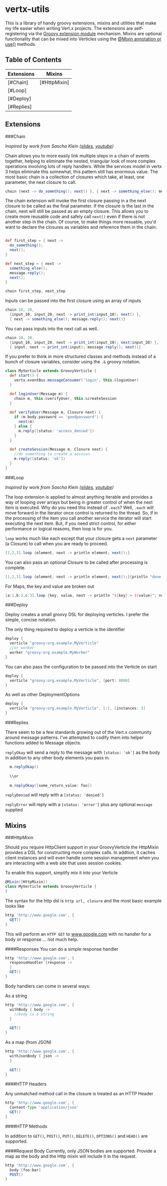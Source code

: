 vertx-utils
===========

This is a library of handy groovy extensions, mixins and utilities that make my life easier when writing Vert.x
projects. The extensions are self-registering via the [Groovy extension module](http://groovy.codehaus.org/Creating+an+extension+module)
mechanism. Mixins are optional functionality that can be mixed into Verticles using the [@Mixin annotation or 
use()](http://groovy.codehaus.org/Category+and+Mixin+transformations) methods.

Table of Contents
-----------
Extensions | Mixins
-------- | -------
[#Chain]  | [#HttpMixin]
[#Loop]   |
[#Deploy] |
[#Replies] |

Extensions
-----------

###Chain

_Inspired by work from Sascha Klein ([slides](http://www.slideshare.net/sascha_klein/vertx-using-groovy),
 [youtube](https://www.youtube.com/watch?v=dsRYKgNz55o&list=FLZcybLPmV_qCz2XObpUPjMg))_
 
Chain allows you to more easily link multiple steps in a chain of events together, helping to eliminate the nested,
triangular look of more complex operations involving lots of reply handlers. While the services model in vertx 3
helps eliminate this somewhat, this pattern still has enormous value. The most basic chain is a collection of
closures which take, at least, one parameter, the next closure to call.

```groovy
chain {next -> do_something(); next() }, { next -> something_else(); message.reply(); next() }
```
    
The chain extension will invoke the first closure passing in a the next closure to be called as the final parameter.
If the closure is the last in the chain, next will still be passed as an empty closure. This allows you to create
more reusable code and safely call `next()` even if there is not another step in the chain. Of course, to make things
more resuable, you'd want to declare the closures as variables and reference them in the chain:

```groovy

def first_step = { next -> 
  do_something();
  next();
}

def next_step = { next ->
  something_else();
  message.reply();
  next();
}

chain first_step, next_step
```

Inputs can be passed into the first closure using an array of inputs

```groovy
chain 10, 20, 
  {input_10, input_20, next -> print_int(input_10); next() }, 
  { next -> something_else(); message.reply(); next()}
```
    
You can pass inputs into the next call as well.

```groovy
chain 10, 20, 
  {input_10, input_20, next -> print_int(input_10); next(input_20) }, 
  { input, next -> print_int(input); message.reply(); next()}
```

If you prefer to think in more structured classes and methods instead of a bunch of closure variables, consider
using the `.&` groovy notation.

```groovy
class MyVerticle extends GroovyVerticle {
  def start() {
    vertx.eventBus.messageConsumer('login', this.&loginUser)
  }

  def loginUser(Message m) {
    chain m, this.&verifyUser, this.&createSession
  }
  
  def verifyUser(Message m, Closure next) {
    if (m.body.password == 'goodpassword') {
      next(m)
    } else {
      m.reply([status: 'access_denied'])
    }
  }
  
  def createSession(Message m, Closure next) {
    //do something to create a session
    m.reply([status: 'ok'])
  }
}
```    

###Loop

_Inspired by work from Sascha Klein ([slides](http://www.slideshare.net/sascha_klein/vertx-using-groovy),
 [youtube](https://www.youtube.com/watch?v=dsRYKgNz55o&list=FLZcybLPmV_qCz2XObpUPjMg))_
 
The loop extension is applied to almost anything iterable and provides a way of looping over arrays but being in greater
control of when the next item is executed. Why do you need this instead of `.each`? Well, `.each` will move forward
in the iterator once control is returned to the thread. So, if in the processing of the item you call another service
the iterator will start executing the next item. But, if you need strict control, for either performance or logical
reasons, then loop is for you.

`loop` works much like each except that your closure gets a `next` parameter (a Closure) to call when you are ready 
to proceed.

```groovy
[1,2,3].loop {element, next -> println element; next();}
```

You can also pass an optional Closure to be called after processing is complete.

```groovy
[1,2,3].loop {element, next -> println element; next();}{println "done!"}
```

For Maps, the key and value are broken out

```groovy
[a:1,b:2,c:3].loop {key, value, next -> println "${key} = ${value}"; next();}
```

###Deploy

Deploy creates a small groovy DSL for deploying verticles. I prefer the simple, concise notation.

The only thing required to deploy a verticle is the identifier

```groovy
deploy {
  verticle "groovy:org.example.MyVerticle"
  //or worker
  worker "groovy:org.example.MyWorker"
}
```

You can also pass the configuration to be passed into the Verticle on start

```groovy
deploy {
  verticle "groovy:org.example.MyVerticle", [port: 8080]
}
```

As well as other DeploymentOptions

```groovy
deploy {
  verticle "groovy:org.example.MyVerticle", [:], [instances: 3]
}
```

###Replies

There seem to be a few standards growing out of the Vert.x community around message patterns. I've attempted
to codify them into helper functions added to Message objects.

`replyOkay` will send a reply to the message with `[status: 'ok']` as the body in addition to any other body elements
you pass in.

```groovy
  m.replyOkay()
  
  \\or
  
  m.replyOkay([some_return_value: foo])
```

`replyDenied` will reply with a `[status: 'denied']`

`replyError` will reply with a `[status: 'error']` plus any optional `message` supplied

Mixins
---------

###HttpMixin

Should you require HttpClient support in your GroovyVerticle the HttpMixin provides a DSL for constructing more
complex calls. In addtion, it caches client instances and will even handle some session management when you
are interacting with a web site that uses session cookies.

To enable this support, simplify mix it into your Verticle

```groovy
@Mixin([HttpMixin])
class MyVerticle extends GroovyVerticle {
}
```

The syntax for the http dsl is `http url, closure` and the most basic example looks like

```groovy
http 'http://www.google.com', {
  GET()
}
```

This will perform an `HTTP GET` to www.google.com with no handler for a body or response ... not much help. 

####Responses
You can do a simple response handler

```groovy
http 'http://www.google.com', {
  responseHandler {response ->
  }
  GET()
}
```

Body handlers can come in several ways:

As a string
```groovy
http 'http://www.google.com', {
  withBody { body ->
    //body is a string
  }
  
  GET()
}
```

As a map (from JSON)
```groovy
http 'http://www.google.com', {
  withJsonBody { json ->
  }
  
  GET()
}
```

####HTTP Headers

Any unmatched method call in the closure is treated as an HTTP Header

```groovy
http 'http://www.google.com', {
  Content-Type 'application/json'
  GET()
}
```

####HTTP Methods

In addition to `GET()`, `POST()`, `PUT()`, `DELETE()`, `OPTIONS()` and `HEAD()` are supported.
 
####Request Body
Currently, only JSON bodies are supported. Provide a map as the body and the Http mixin will include it in the
request.

```groovy
http 'http://www.google.com', {
  body [foo:bar]
  POST()
}
```

